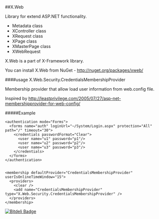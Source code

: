 ##X.Web


Library for extend ASP.NET functionality.
- Metadata class
- XController class
- XRequest class
- XPage class
- XMasterPage class
- XWebRequest

X.Web is a part of X-Framework library.

You can install X.Web from NuGet - http://nuget.org/packages/xweb/


####usage X.Web.Security.CredentialsMembershipProvider

Membership provider that allow load user information from web.config file.

Inspired by http://leastprivilege.com/2005/07/27/asp-net-membershipprovider-for-web-config/

#####Example

    <authentication mode="Forms">
      <forms name="auth" loginUrl="~/System/Login.aspx" protection="All" path="/" timeout="30">
        <credentials passwordFormat="Clear">
          <user name="u1" password="p1"/>
          <user name="u2" password="p2"/>
          <user name="u3" password="p3"/>
        </credentials>
      </forms>
    </authentication>


    <membership defaultProvider="CredentialsMembershipProvider" userIsOnlineTimeWindow="15">
      <providers>
        <clear />
        <add name="CredentialsMembershipProvider" type="X.Web.Security.CredentialsMembershipProvider" />
      </providers>
    </membership>


[![Bitdeli Badge](https://d2weczhvl823v0.cloudfront.net/ernado-x/x.web/trend.png)](https://bitdeli.com/free "Bitdeli Badge")

